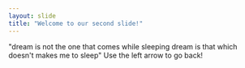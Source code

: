 ```yaml
---
layout: slide
title: "Welcome to our second slide!"
---
```

"dream is not the one that comes while sleeping dream is that which doesn't makes me to sleep"
Use the left arrow to go back!
